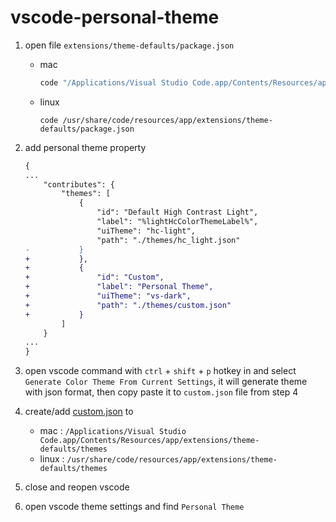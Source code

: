 # vscode-personal-theme

1. open file `extensions/theme-defaults/package.json`
    - mac 
      ``` bash
      code "/Applications/Visual Studio Code.app/Contents/Resources/app/extensions/theme-defaults/package.json"
      ```
    - linux 
      ```
      code /usr/share/code/resources/app/extensions/theme-defaults/package.json
      ```
 2. add personal theme property
    ``` diff
    {
    ...
        "contributes": {
            "themes": [
                {
                    "id": "Default High Contrast Light",
                    "label": "%lightHcColorThemeLabel%",
                    "uiTheme": "hc-light",
                    "path": "./themes/hc_light.json"
    -           }
    +           },
    +           {
    +               "id": "Custom",
    +               "label": "Personal Theme",
    +               "uiTheme": "vs-dark",
    +               "path": "./themes/custom.json"
    +           }
            ]
        }
    ...
    }
    ```
3. open vscode command with `ctrl` + `shift` + `p` hotkey in and select `Generate Color Theme From Current Settings`, it will generate theme with json format, then copy paste it to `custom.json` file from step 4
4. create/add [custom.json](custom.json) to 
    - mac : `/Applications/Visual Studio Code.app/Contents/Resources/app/extensions/theme-defaults/themes`
    - linux : `/usr/share/code/resources/app/extensions/theme-defaults/themes`

5. close and reopen vscode
6. open vscode theme settings and find `Personal Theme`

